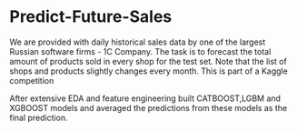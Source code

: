 # Predict-Future-Sales

We are provided with daily historical sales data by one of the largest Russian software firms - 1C Company.  The task is to forecast the total amount of products sold in every shop for the test set. Note that the list of shops and products slightly changes every month. This is part of a Kaggle competition

After extensive EDA and feature engineering built CATBOOST,LGBM and XGBOOST models and averaged the predictions from these models as the final prediction.
